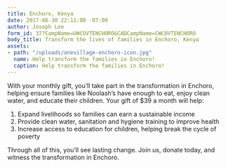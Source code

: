 ```yaml
---
title: Enchoro, Kenya
date: 2017-06-30 22:11:00 -07:00
author: Joseph Lee
form_id: 37?CampName=UWCOVTENCHORO&CADCampName=CWCOVTENCHORO
body_title: Transform the lives of families in Enchoro, Kenya
assets:
- path: "/uploads/onevillage-enchoro-icon.jpg"
  name: Help transform the families in Enchoro!
  caption: Help transform the families in Enchoro!
---
```


With your monthly gift, you’ll take part in the transformation in Enchoro, helping ensure families like Noolash’s have enough to eat, enjoy clean water, and educate their children.
Your gift of $39 a month will help:

1. Expand livelihoods so families can earn a sustainable income
2. Provide clean water, sanitation and hygiene training to improve health
3. Increase access to education for children, helping break the cycle of poverty

Through all of this, you’ll see lasting change. Join us, donate today, and witness the transformation in Enchoro.
